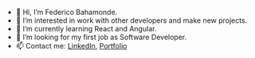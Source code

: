 - 👋 Hi, I’m Federico Bahamonde.
- 👀 I’m interested in work with other developers and make new projects.
- 🌱 I’m currently learning React and Angular.
- 💞️ I’m looking for my first job as Software Developer.
- 📫 Contact me: <a href="https://www.linkedin.com/in/fedebaha">LinkedIn</a>, <a href="https://portfolio-fedebaha.netlify.app/">Portfolio</a>

<!---
FeDaBa/FeDaBa is a ✨ special ✨ repository because its `README.md` (this file) appears on your GitHub profile.
You can click the Preview link to take a look at your changes.
--->

